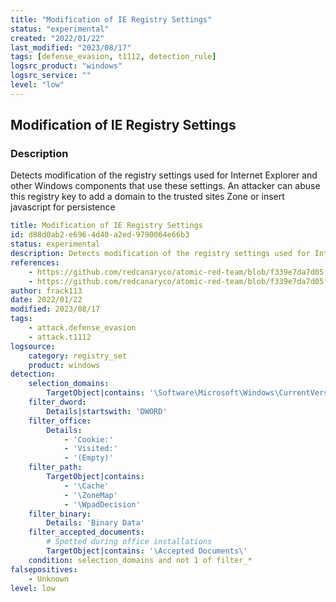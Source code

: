 ```yaml
---
title: "Modification of IE Registry Settings"
status: "experimental"
created: "2022/01/22"
last_modified: "2023/08/17"
tags: [defense_evasion, t1112, detection_rule]
logsrc_product: "windows"
logsrc_service: ""
level: "low"
---
```


## Modification of IE Registry Settings

### Description

Detects modification of the registry settings used for Internet Explorer and other Windows components that use these settings. An attacker can abuse this registry key to add a domain to the trusted sites Zone or insert javascript for persistence

```yml
title: Modification of IE Registry Settings
id: d88d0ab2-e696-4d40-a2ed-9790064e66b3
status: experimental
description: Detects modification of the registry settings used for Internet Explorer and other Windows components that use these settings. An attacker can abuse this registry key to add a domain to the trusted sites Zone or insert javascript for persistence
references:
    - https://github.com/redcanaryco/atomic-red-team/blob/f339e7da7d05f6057fdfcdd3742bfcf365fee2a9/atomics/T1112/T1112.md#atomic-test-4---add-domain-to-trusted-sites-zone
    - https://github.com/redcanaryco/atomic-red-team/blob/f339e7da7d05f6057fdfcdd3742bfcf365fee2a9/atomics/T1112/T1112.md#atomic-test-5---javascript-in-registry
author: frack113
date: 2022/01/22
modified: 2023/08/17
tags:
    - attack.defense_evasion
    - attack.t1112
logsource:
    category: registry_set
    product: windows
detection:
    selection_domains:
        TargetObject|contains: '\Software\Microsoft\Windows\CurrentVersion\Internet Settings'
    filter_dword:
        Details|startswith: 'DWORD'
    filter_office:
        Details:
            - 'Cookie:'
            - 'Visited:'
            - '(Empty)'
    filter_path:
        TargetObject|contains:
            - '\Cache'
            - '\ZoneMap'
            - '\WpadDecision'
    filter_binary:
        Details: 'Binary Data'
    filter_accepted_documents:
        # Spotted during office installations
        TargetObject|contains: '\Accepted Documents\'
    condition: selection_domains and not 1 of filter_*
falsepositives:
    - Unknown
level: low

```

